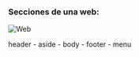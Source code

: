 ### Secciones de una web:

![Web](https://raw.githubusercontent.com/pieroblunda/curso-diseno/cls/slide/img/estructura-web-02.jpg)

header - aside - body - footer - menu